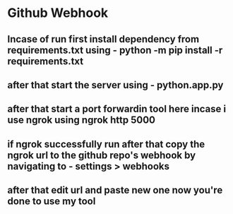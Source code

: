 # Github Webhook
## Incase of run first install dependency from requirements.txt using - python -m pip install -r requirements.txt
## after that start the server using - python.app.py
## after that start a port forwardin tool here incase i use ngrok using ngrok http 5000
## if ngrok successfully run after that copy the ngrok url to the github repo's webhook by navigating to - settings > webhooks
## after that edit url and paste new one now you're done to use my tool
